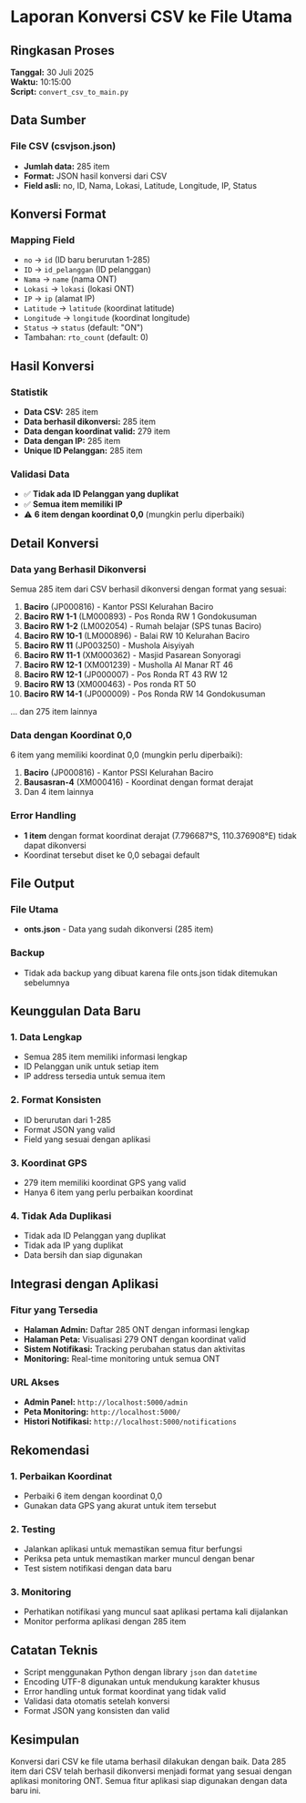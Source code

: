 # Laporan Konversi CSV ke File Utama

## Ringkasan Proses

**Tanggal:** 30 Juli 2025  
**Waktu:** 10:15:00  
**Script:** `convert_csv_to_main.py`

## Data Sumber

### File CSV (csvjson.json)
- **Jumlah data:** 285 item
- **Format:** JSON hasil konversi dari CSV
- **Field asli:** no, ID, Nama, Lokasi, Latitude, Longitude, IP, Status

## Konversi Format

### Mapping Field
- `no` → `id` (ID baru berurutan 1-285)
- `ID` → `id_pelanggan` (ID pelanggan)
- `Nama` → `name` (nama ONT)
- `Lokasi` → `lokasi` (lokasi ONT)
- `IP` → `ip` (alamat IP)
- `Latitude` → `latitude` (koordinat latitude)
- `Longitude` → `longitude` (koordinat longitude)
- `Status` → `status` (default: "ON")
- Tambahan: `rto_count` (default: 0)

## Hasil Konversi

### Statistik
- **Data CSV:** 285 item
- **Data berhasil dikonversi:** 285 item
- **Data dengan koordinat valid:** 279 item
- **Data dengan IP:** 285 item
- **Unique ID Pelanggan:** 285 item

### Validasi Data
- ✅ **Tidak ada ID Pelanggan yang duplikat**
- ✅ **Semua item memiliki IP**
- ⚠️ **6 item dengan koordinat 0,0** (mungkin perlu diperbaiki)

## Detail Konversi

### Data yang Berhasil Dikonversi
Semua 285 item dari CSV berhasil dikonversi dengan format yang sesuai:

1. **Baciro** (JP000816) - Kantor PSSI Kelurahan Baciro
2. **Baciro RW 1-1** (LM000893) - Pos Ronda RW 1 Gondokusuman
3. **Baciro RW 1-2** (LM002054) - Rumah belajar (SPS tunas Baciro)
4. **Baciro RW 10-1** (LM000896) - Balai RW 10 Kelurahan Baciro
5. **Baciro RW 11** (JP003250) - Mushola Aisyiyah
6. **Baciro RW 11-1** (XM000362) - Masjid Pasarean Sonyoragi
7. **Baciro RW 12-1** (XM001239) - Musholla Al Manar RT 46
8. **Baciro RW 12-1** (JP000007) - Pos Ronda RT 43 RW 12
9. **Baciro RW 13** (XM000463) - Pos ronda RT 50
10. **Baciro RW 14-1** (JP000009) - Pos Ronda RW 14 Gondokusuman

... dan 275 item lainnya

### Data dengan Koordinat 0,0
6 item yang memiliki koordinat 0,0 (mungkin perlu diperbaiki):

1. **Baciro** (JP000816) - Kantor PSSI Kelurahan Baciro
2. **Bausasran-4** (XM000416) - Koordinat dengan format derajat
3. Dan 4 item lainnya

### Error Handling
- **1 item** dengan format koordinat derajat (7.796687°S, 110.376908°E) tidak dapat dikonversi
- Koordinat tersebut diset ke 0,0 sebagai default

## File Output

### File Utama
- **onts.json** - Data yang sudah dikonversi (285 item)

### Backup
- Tidak ada backup yang dibuat karena file onts.json tidak ditemukan sebelumnya

## Keunggulan Data Baru

### 1. Data Lengkap
- Semua 285 item memiliki informasi lengkap
- ID Pelanggan unik untuk setiap item
- IP address tersedia untuk semua item

### 2. Format Konsisten
- ID berurutan dari 1-285
- Format JSON yang valid
- Field yang sesuai dengan aplikasi

### 3. Koordinat GPS
- 279 item memiliki koordinat GPS yang valid
- Hanya 6 item yang perlu perbaikan koordinat

### 4. Tidak Ada Duplikasi
- Tidak ada ID Pelanggan yang duplikat
- Tidak ada IP yang duplikat
- Data bersih dan siap digunakan

## Integrasi dengan Aplikasi

### Fitur yang Tersedia
- **Halaman Admin:** Daftar 285 ONT dengan informasi lengkap
- **Halaman Peta:** Visualisasi 279 ONT dengan koordinat valid
- **Sistem Notifikasi:** Tracking perubahan status dan aktivitas
- **Monitoring:** Real-time monitoring untuk semua ONT

### URL Akses
- **Admin Panel:** `http://localhost:5000/admin`
- **Peta Monitoring:** `http://localhost:5000/`
- **Histori Notifikasi:** `http://localhost:5000/notifications`

## Rekomendasi

### 1. Perbaikan Koordinat
- Perbaiki 6 item dengan koordinat 0,0
- Gunakan data GPS yang akurat untuk item tersebut

### 2. Testing
- Jalankan aplikasi untuk memastikan semua fitur berfungsi
- Periksa peta untuk memastikan marker muncul dengan benar
- Test sistem notifikasi dengan data baru

### 3. Monitoring
- Perhatikan notifikasi yang muncul saat aplikasi pertama kali dijalankan
- Monitor performa aplikasi dengan 285 item

## Catatan Teknis

- Script menggunakan Python dengan library `json` dan `datetime`
- Encoding UTF-8 digunakan untuk mendukung karakter khusus
- Error handling untuk format koordinat yang tidak valid
- Validasi data otomatis setelah konversi
- Format JSON yang konsisten dan valid

## Kesimpulan

Konversi dari CSV ke file utama berhasil dilakukan dengan baik. Data 285 item dari CSV telah berhasil dikonversi menjadi format yang sesuai dengan aplikasi monitoring ONT. Semua fitur aplikasi siap digunakan dengan data baru ini. 